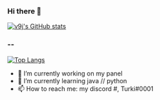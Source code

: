 ### Hi there 👋
[![v9j's GitHub stats](https://github-readme-stats.vercel.app/api?username=v9j&show_icons=true&theme=tokyonight)](https://github.com/v9j?tab=repositories)
### --
[![Top Langs](https://github-readme-stats.vercel.app/api/top-langs/?username=v9j&layout=compact&theme=tokyonight)](https://github.com/v9j?tab=repositories)

- 🔭 I’m currently working on my panel 
- 🌱 I’m currently learning java // python
- 📫 How to reach me: my discord #, Turki#0001
